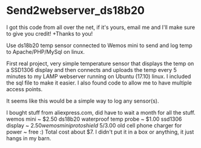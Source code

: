# Send2webserver_ds18b20
I got this code from all over the net, if it's yours, email me and I'll make sure to give you credit! +Thanks to you!

Use ds18b20 temp sensor connected to Wemos mini to send and log temp to Apache/PHP/MySql on linux.

First real project, very simple temperature sensor that displays the temp on a SSD1306 display and then connects and uploads the temp every 5 minutes to my LAMP webserver running on Ubuntu (17.10) linux. I included the sql file to make it easier. I also found code to allow me to have multiple access points. 

It seems like this would be a simple way to log any sensor(s).

I bought stuff from aliexpress.com, did have to wait a month for all the stuff.
wemos mini ~ $2.50
ds18b20 waterproof temp probe ~ $1.00
ssd1306 display ~ $2.50
wemos mini proto shield ~ 5/$3.00
old cell phone charger for power ~ free :)
Total cost about $7. I didn't put it in a box or anything, it just hangs in my barn.
